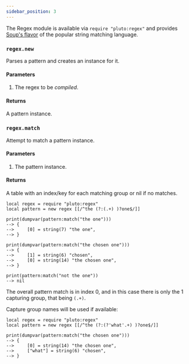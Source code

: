 ```yaml
---
sidebar_position: 3
---
```

The Regex module is available via `require "pluto:regex"` and provides [Soup's flavor](https://github.com/calamity-inc/Soup/blob/senpai/docs/user/regex.md) of the popular string matching language.

### `regex.new`
Parses a pattern and creates an instance for it.
#### Parameters
1. The regex to be *compiled*.
#### Returns
A pattern instance.

### `regex.match`
Attempt to match a pattern instance.
#### Parameters
1. The pattern instance.
#### Returns
A table with an index/key for each matching group or nil if no matches.

```pluto
local regex = require "pluto:regex"
local pattern = new regex [[/^the (?:(.+) )?one$/]]

print(dumpvar(pattern:match("the one")))
--> {
-->     [0] = string(7) "the one",
--> }

print(dumpvar(pattern:match("the chosen one")))
--> {
-->     [1] = string(6) "chosen",
-->     [0] = string(14) "the chosen one",
--> }

print(pattern:match("not the one"))
--> nil
```
The overall pattern match is in index 0, and in this case there is only the 1 capturing group, that being `(.+)`.

Capture group names will be used if available:
```pluto
local regex = require "pluto:regex"
local pattern = new regex [[/^the (?:(?'what'.+) )?one$/]]

print(dumpvar(pattern:match("the chosen one")))
--> {
-->     [0] = string(14) "the chosen one",
-->     ["what"] = string(6) "chosen",
--> }
```
